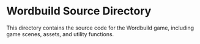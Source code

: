 # Wordbuild Source Directory

This directory contains the source code for the Wordbuild game, including game scenes, assets, and utility functions.
